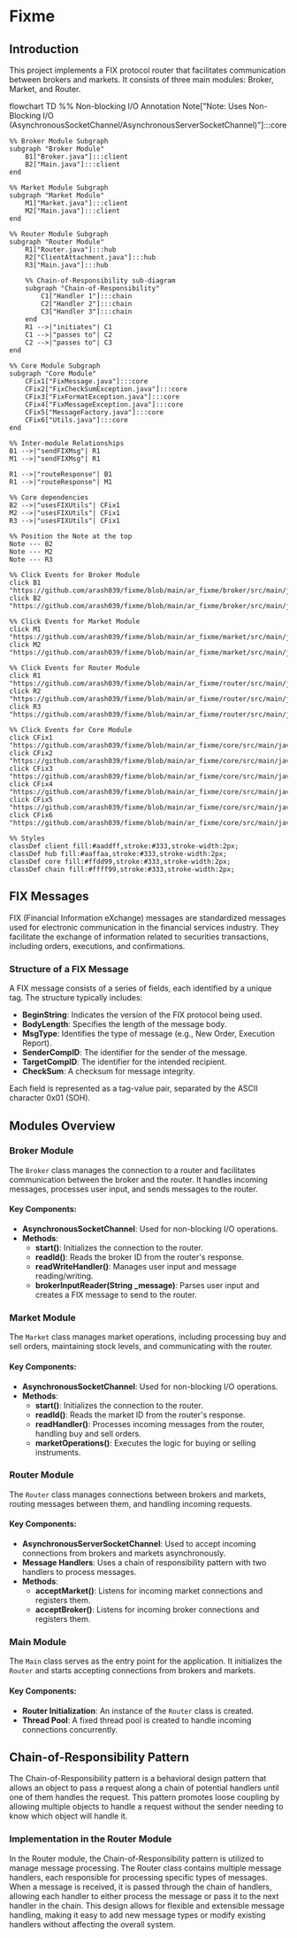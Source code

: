 # Fixme

## Introduction
This project implements a FIX protocol router that facilitates communication between brokers and markets. It consists of three main modules: Broker, Market, and Router.

flowchart TD
    %% Non-blocking I/O Annotation
    Note["Note: Uses Non-Blocking I/O (AsynchronousSocketChannel/AsynchronousServerSocketChannel)"]:::core

    %% Broker Module Subgraph
    subgraph "Broker Module"
        B1["Broker.java"]:::client
        B2["Main.java"]:::client
    end

    %% Market Module Subgraph
    subgraph "Market Module"
        M1["Market.java"]:::client
        M2["Main.java"]:::client
    end

    %% Router Module Subgraph
    subgraph "Router Module"
        R1["Router.java"]:::hub
        R2["ClientAttachment.java"]:::hub
        R3["Main.java"]:::hub
        
        %% Chain-of-Responsibility sub-diagram
        subgraph "Chain-of-Responsibility"
            C1["Handler 1"]:::chain
            C2["Handler 2"]:::chain
            C3["Handler 3"]:::chain
        end
        R1 -->|"initiates"| C1
        C1 -->|"passes to"| C2
        C2 -->|"passes to"| C3
    end

    %% Core Module Subgraph
    subgraph "Core Module"
        CFix1["FixMessage.java"]:::core
        CFix2["FixCheckSumException.java"]:::core
        CFix3["FixFormatException.java"]:::core
        CFix4["FixMessageException.java"]:::core
        CFix5["MessageFactory.java"]:::core
        CFix6["Utils.java"]:::core
    end

    %% Inter-module Relationships
    B1 -->|"sendFIXMsg"| R1
    M1 -->|"sendFIXMsg"| R1

    R1 -->|"routeResponse"| B1
    R1 -->|"routeResponse"| M1

    %% Core dependencies
    B2 -->|"usesFIXUtils"| CFix1
    M2 -->|"usesFIXUtils"| CFix1
    R3 -->|"usesFIXUtils"| CFix1

    %% Position the Note at the top
    Note --- B2
    Note --- M2
    Note --- R3

    %% Click Events for Broker Module
    click B1 "https://github.com/arash039/fixme/blob/main/ar_fixme/broker/src/main/java/com/fixme/Broker.java"
    click B2 "https://github.com/arash039/fixme/blob/main/ar_fixme/broker/src/main/java/com/fixme/Main.java"

    %% Click Events for Market Module
    click M1 "https://github.com/arash039/fixme/blob/main/ar_fixme/market/src/main/java/com/fixme/Market.java"
    click M2 "https://github.com/arash039/fixme/blob/main/ar_fixme/market/src/main/java/com/fixme/Main.java"

    %% Click Events for Router Module
    click R1 "https://github.com/arash039/fixme/blob/main/ar_fixme/router/src/main/java/com/fixme/Router.java"
    click R2 "https://github.com/arash039/fixme/blob/main/ar_fixme/router/src/main/java/com/fixme/ClientAttachment.java"
    click R3 "https://github.com/arash039/fixme/blob/main/ar_fixme/router/src/main/java/com/fixme/Main.java"

    %% Click Events for Core Module
    click CFix1 "https://github.com/arash039/fixme/blob/main/ar_fixme/core/src/main/java/com/fixme/FixMessage.java"
    click CFix2 "https://github.com/arash039/fixme/blob/main/ar_fixme/core/src/main/java/com/fixme/FixCheckSumException.java"
    click CFix3 "https://github.com/arash039/fixme/blob/main/ar_fixme/core/src/main/java/com/fixme/FixFormatException.java"
    click CFix4 "https://github.com/arash039/fixme/blob/main/ar_fixme/core/src/main/java/com/fixme/FixMessageException.java"
    click CFix5 "https://github.com/arash039/fixme/blob/main/ar_fixme/core/src/main/java/com/fixme/MessageFactory.java"
    click CFix6 "https://github.com/arash039/fixme/blob/main/ar_fixme/core/src/main/java/com/fixme/Utils.java"

    %% Styles
    classDef client fill:#aaddff,stroke:#333,stroke-width:2px;
    classDef hub fill:#aaffaa,stroke:#333,stroke-width:2px;
    classDef core fill:#ffdd99,stroke:#333,stroke-width:2px;
    classDef chain fill:#ffff99,stroke:#333,stroke-width:2px;
## FIX Messages

FIX (Financial Information eXchange) messages are standardized messages used for electronic communication in the financial services industry. They facilitate the exchange of information related to securities transactions, including orders, executions, and confirmations.

### Structure of a FIX Message

A FIX message consists of a series of fields, each identified by a unique tag. The structure typically includes:
- **BeginString**: Indicates the version of the FIX protocol being used.
- **BodyLength**: Specifies the length of the message body.
- **MsgType**: Identifies the type of message (e.g., New Order, Execution Report).
- **SenderCompID**: The identifier for the sender of the message.
- **TargetCompID**: The identifier for the intended recipient.
- **CheckSum**: A checksum for message integrity.

Each field is represented as a tag-value pair, separated by the ASCII character 0x01 (SOH).

## Modules Overview

### Broker Module
The `Broker` class manages the connection to a router and facilitates communication between the broker and the router. It handles incoming messages, processes user input, and sends messages to the router.

#### Key Components:
- **AsynchronousSocketChannel**: Used for non-blocking I/O operations.
- **Methods**:
  - **start()**: Initializes the connection to the router.
  - **readId()**: Reads the broker ID from the router's response.
  - **readWriteHandler()**: Manages user input and message reading/writing.
  - **brokerInputReader(String _message)**: Parses user input and creates a FIX message to send to the router.

### Market Module
The `Market` class manages market operations, including processing buy and sell orders, maintaining stock levels, and communicating with the router.

#### Key Components:
- **AsynchronousSocketChannel**: Used for non-blocking I/O operations.
- **Methods**:
  - **start()**: Initializes the connection to the router.
  - **readId()**: Reads the market ID from the router's response.
  - **readHandler()**: Processes incoming messages from the router, handling buy and sell orders.
  - **marketOperations()**: Executes the logic for buying or selling instruments.

### Router Module
The `Router` class manages connections between brokers and markets, routing messages between them, and handling incoming requests.

#### Key Components:
- **AsynchronousServerSocketChannel**: Used to accept incoming connections from brokers and markets asynchronously.
- **Message Handlers**: Uses a chain of responsibility pattern with two handlers to process messages.
- **Methods**:
  - **acceptMarket()**: Listens for incoming market connections and registers them.
  - **acceptBroker()**: Listens for incoming broker connections and registers them.

### Main Module
The `Main` class serves as the entry point for the application. It initializes the `Router` and starts accepting connections from brokers and markets.

#### Key Components:
- **Router Initialization**: An instance of the `Router` class is created.
- **Thread Pool**: A fixed thread pool is created to handle incoming connections concurrently.

## Chain-of-Responsibility Pattern

The Chain-of-Responsibility pattern is a behavioral design pattern that allows an object to pass a request along a chain of potential handlers until one of them handles the request. This pattern promotes loose coupling by allowing multiple objects to handle a request without the sender needing to know which object will handle it.

### Implementation in the Router Module

In the Router module, the Chain-of-Responsibility pattern is utilized to manage message processing. The Router class contains multiple message handlers, each responsible for processing specific types of messages. When a message is received, it is passed through the chain of handlers, allowing each handler to either process the message or pass it to the next handler in the chain. This design allows for flexible and extensible message handling, making it easy to add new message types or modify existing handlers without affecting the overall system.



